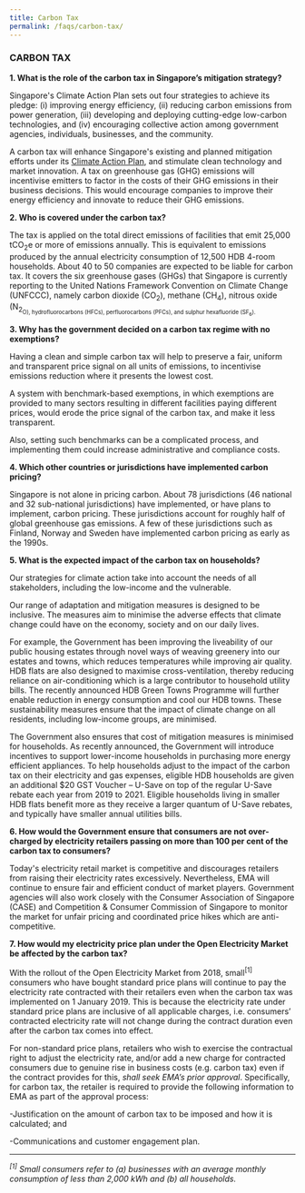 ```yaml
---
title: Carbon Tax
permalink: /faqs/carbon-tax/
---
```


### CARBON TAX

**1. What is the role of the carbon tax in Singapore’s mitigation strategy?**

Singapore's Climate Action Plan sets out four strategies to achieve its pledge: (i) improving energy efficiency, (ii) reducing carbon emissions from power generation, (iii) developing and deploying cutting-edge low-carbon technologies, and (iv) encouraging collective action among government agencies, individuals, businesses, and the community.

A carbon tax will enhance Singapore's existing and planned mitigation efforts under its [<a href="/docs/default-source/publications/take-action-today-for-a-carbon-efficient-singapore.pdf" target="_blank">Climate Action Plan</a>](/docs/default-source/publications/take-action-today-for-a-carbon-efficient-singapore.pdf), and stimulate clean technology and market innovation. A tax on greenhouse gas (GHG) emissions will incentivise emitters to factor in the costs of their GHG emissions in their business decisions. This would encourage companies to improve their energy efficiency and innovate to reduce their GHG emissions.

**2. Who is covered under the carbon tax?**

The tax is applied on the total direct emissions of facilities that emit 25,000 tCO<sub>2</sub>e or more of emissions annually. This is equivalent to emissions produced by the annual electricity consumption of 12,500 HDB 4-room households. About 40 to 50 companies are expected to be liable for carbon tax. It covers the six greenhouse gases (GHGs) that Singapore is currently reporting to the United Nations Framework Convention on Climate Change (UNFCCC), namely carbon dioxide (CO<sub>2</sub>), methane (CH<sub>4</sub>), nitrous oxide (N<sub>2<sub>O), hydrofluorocarbons (HFCs), perfluorocarbons (PFCs), and sulphur hexafluoride (SF<sub>6</sub>).

**3. Why has the government decided on a carbon tax regime with no exemptions?**

Having a clean and simple carbon tax will help to preserve a fair, uniform and transparent price signal on all units of emissions, to incentivise emissions reduction where it presents the lowest cost.

A system with benchmark-based exemptions, in which exemptions are provided to many sectors resulting in different facilities paying different prices, would erode the price signal of the carbon tax, and make it less transparent.

Also, setting such benchmarks can be a complicated process, and implementing them could increase administrative and compliance costs.

**4. Which other countries or jurisdictions have implemented carbon pricing?**

Singapore is not alone in pricing carbon. About 78 jurisdictions (46 national and 32 sub-national jurisdictions) have implemented, or have plans to implement, carbon pricing. These jurisdictions account for roughly half of global greenhouse gas emissions. A few of these jurisdictions such as Finland, Norway and Sweden have implemented carbon pricing as early as the 1990s.

**5. What is the expected impact of the carbon tax on households?**

Our strategies for climate action take into account the needs of all stakeholders, including the low-income and the vulnerable.

Our range of adaptation and mitigation measures is designed to be inclusive. The measures aim to minimise the adverse effects that climate change could have on the economy, society and on our daily lives.

For example, the Government has been improving the liveability of our public housing estates through novel ways of weaving greenery into our estates and towns, which reduces temperatures while improving air quality. HDB flats are also designed to maximise cross-ventilation, thereby reducing reliance on air-conditioning which is a large contributor to household utility bills. The recently announced HDB Green Towns Programme will further enable reduction in energy consumption and cool our HDB towns. These sustainability measures ensure that the impact of climate change on all residents, including low-income groups, are minimised.

The Government also ensures that cost of mitigation measures is minimised for households. As recently announced, the Government will introduce incentives to support lower-income households in purchasing more energy efficient appliances. To help households adjust to the impact of the carbon tax on their electricity and gas expenses, eligible HDB households are given an additional $20 GST Voucher – U-Save on top of the regular U-Save rebate each year from 2019 to 2021. Eligible households living in smaller HDB flats benefit more as they receive a larger quantum of U-Save rebates, and typically have smaller annual utilities bills.

**6. How would the Government ensure that consumers are not over-charged by electricity retailers passing on more than 100 per cent of the carbon tax to consumers?**

Today's electricity retail market is competitive and discourages retailers from raising their electricity rates excessively. Nevertheless, EMA will continue to ensure fair and efficient conduct of market players. Government agencies will also work closely with the Consumer Association of Singapore (CASE) and Competition & Consumer Commission of Singapore to monitor the market for unfair pricing and coordinated price hikes which are anti-competitive.

**7. How would my electricity price plan under the Open Electricity Market be affected by the carbon tax?**

With the rollout of the Open Electricity Market from 2018, small<sup>[1]</sup> consumers who have bought standard price plans will continue to pay the electricity rate contracted with their retailers even when the carbon tax was implemented on 1 January 2019. This is because the electricity rate under standard price plans are inclusive of all applicable charges, i.e. consumers’ contracted electricity rate will not change during the contract duration even after the carbon tax comes into effect.

For non-standard price plans, retailers who wish to exercise the contractual right to adjust the electricity rate, and/or add a new charge for contracted consumers due to genuine rise in business costs (e.g. carbon tax) even if the contract provides for this, *shall seek EMA’s prior approval*. Specifically, for carbon tax, the retailer is required to provide the following information to EMA as part of the approval process:

-Justification on the amount of carbon tax to be imposed and how it is calculated; and

-Communications and customer engagement plan.

___

*<sup>[1]</sup> Small consumers refer to (a) businesses with an average monthly consumption of less than 2,000 kWh and (b) all households.*
